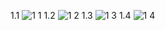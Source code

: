 1.1
![1 1](https://github.com/user-attachments/assets/7e02074f-2b1b-4a53-9747-eb076693275b)
1.2
![1 2](https://github.com/user-attachments/assets/c414e166-8460-478b-81c8-62efbd28076a)
1.3
![1 3](https://github.com/user-attachments/assets/77f3b787-bd7a-45d8-8bf3-327210901e5b)
1.4
![1 4](https://github.com/user-attachments/assets/089e8153-5625-4f7e-b7ab-47e8a2bf1594)
